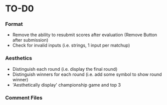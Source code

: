 # TO-D0
### Format
- Remove the ability to resubmit scores after evaluation (Remove Button after submission)
- Check for invalid inputs (i.e. strings, 1 input per matchup)

### Aesthetics
- Distinguish each round (i.e. display the final round)
- Distinguish winners for each round (i.e. add some symbol to show round winner)
- 'Aesthetically display' championship game and top 3

### Comment Files
